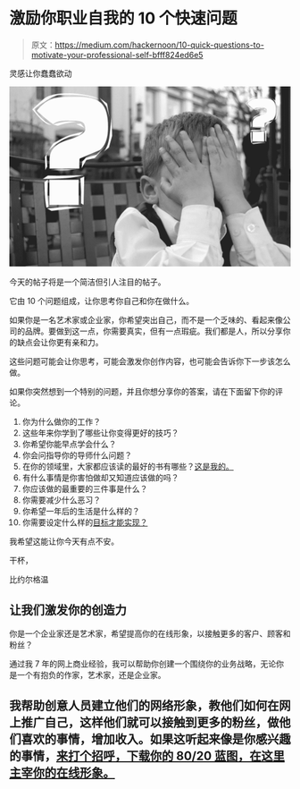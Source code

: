 # 激励你职业自我的 10 个快速问题

> 原文：<https://medium.com/hackernoon/10-quick-questions-to-motivate-your-professional-self-bfff824ed6e5>

灵感让你蠢蠢欲动

![](img/6434bae3791fa911df621c6c0a897d00.png)

今天的帖子将是一个简洁但引人注目的帖子。

它由 10 个问题组成，让你思考你自己和你在做什么。

如果你是一名艺术家或企业家，你希望突出自己，而不是一个乏味的、看起来像公司的品牌。要做到这一点，你需要真实，但有一点瑕疵。我们都是人，所以分享你的缺点会让你更有亲和力。

这些问题可能会让你思考，可能会激发你创作内容，也可能会告诉你下一步该怎么做。

如果你突然想到一个特别的问题，并且你想分享你的答案，请在下面留下你的评论。

1.  你为什么做你的工作？
2.  这些年来你学到了哪些让你变得更好的技巧？
3.  你希望你能早点学会什么？
4.  你会问指导你的导师什么问题？
5.  在你的领域里，大家都应该读的最好的书有哪些？[这是我的。](/swlh/unlock-the-expert-advice-from-these-10-authors-to-improve-your-life-101f9a287a21)
6.  有什么事情是你害怕做却又知道应该做的吗？
7.  你应该做的最重要的三件事是什么？
8.  你需要减少什么恶习？
9.  你希望一年后的生活是什么样的？
10.  你需要设定什么样的[目标才能实现？](https://hackernoon.com/the-easy-but-powerful-process-that-crush-your-huge-goals-8637d822a1dd)

我希望这能让你今天有点不安。

干杯，

比约尔格温

## 让我们激发你的创造力

你是一个企业家还是艺术家，希望提高你的在线形象，以接触更多的客户、顾客和粉丝？

通过我 7 年的网上商业经验，我可以帮助你创建一个围绕你的业务战略，无论你是一个有抱负的作家，艺术家，还是企业家。

## 我帮助创意人员建立他们的网络形象，教他们如何在网上推广自己，这样他们就可以接触到更多的粉丝，做他们喜欢的事情，增加收入。如果这听起来像是你感兴趣的事情，[来打个招呼，下载你的 80/20 蓝图，在这里主宰你的在线形象。](http://www.bbenediktsson.com)